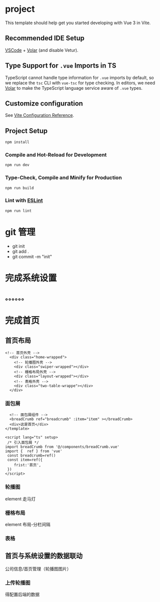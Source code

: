 # project

This template should help get you started developing with Vue 3 in Vite.

## Recommended IDE Setup

[VSCode](https://code.visualstudio.com/) + [Volar](https://marketplace.visualstudio.com/items?itemName=Vue.volar) (and disable Vetur).

## Type Support for `.vue` Imports in TS

TypeScript cannot handle type information for `.vue` imports by default, so we replace the `tsc` CLI with `vue-tsc` for type checking. In editors, we need [Volar](https://marketplace.visualstudio.com/items?itemName=Vue.volar) to make the TypeScript language service aware of `.vue` types.

## Customize configuration

See [Vite Configuration Reference](https://vitejs.dev/config/).

## Project Setup

```sh
npm install
```

### Compile and Hot-Reload for Development

```sh
npm run dev
```

### Type-Check, Compile and Minify for Production

```sh
npm run build
```

### Lint with [ESLint](https://eslint.org/)

```sh
npm run lint
```
# git 管理
- git init
- git add .
- git commit -m "init"
# 完成系统设置
## 。。。。。。
# 完成首页
## 首页布局
```
<!-- 首页外壳 -->
  <div class="home-wrapped">
    <!-- 轮播图外壳 -->
    <div class="swiper-wrapped"></div>
    <!-- 栅格布局外壳 -->
    <div class="layout-wrapped"></div>
    <!-- 表格外壳 -->
    <div class="two-table-wrappe"></div>
  </div>
```
### 面包屑
```<template>
  <!-- 面包屑组件 -->
  <breadCrumb ref="breadcrumb" :item="item" ></breadCrumb>
  <div>这是首页</div>
</template>

<script lang="ts" setup>
 /* 引入面包屑 */
import breadCrumb from '@/components/breadCrumb.vue'
import {  ref } from 'vue'
 const breadcrumb=ref()
 const item=ref({
    frist:'首页',
 })
</script>
```

### 轮播图
element 走马灯
### 栅格布局
element 布局-分栏间隔
### 表格
## 首页与系统设置的数据联动
公司信息/首页管理（轮播图图片）
### 上传轮播图
得配置后端的数据

